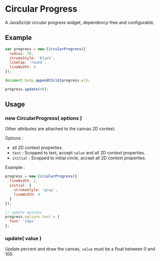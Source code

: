 # Circular Progress

A JavaScript circular progress widget, dependency-free and configurable.

## Example

```javascript
var progress = new CircularProgress({
  radius: 70,
  strokeStyle: 'black',
  lineCap: 'round',
  lineWidth: 4
});

document.body.appendChild(progress.el);

progress.update(40);
```

## Usage

### new CircularProgress( options )

Other attributes are attached to the canvas 2D context.

Options :

* all 2D context properties.
* `text` : Scopped to text, accept `value` and all 2D context properties.
* `initial` : Scopped to initial circle, accept all 2D context properties.

Example :

```javascript
progress = new CircularProgress({
  lineWidth: 2,
  initial: {
    strokeStyle: 'gray',
    lineWidth: 4
  }
});

// update options
progress.options.text = {
  font: '14px'
};
```

### update( value )

Update percent and draw the canvas, `value` must be a float between 0 and 100.
